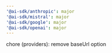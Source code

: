 ```yaml
---
'@ai-sdk/anthropic': major
'@ai-sdk/mistral': major
'@ai-sdk/google': major
'@ai-sdk/openai': major
---
```


chore (providers): remove baseUrl option
